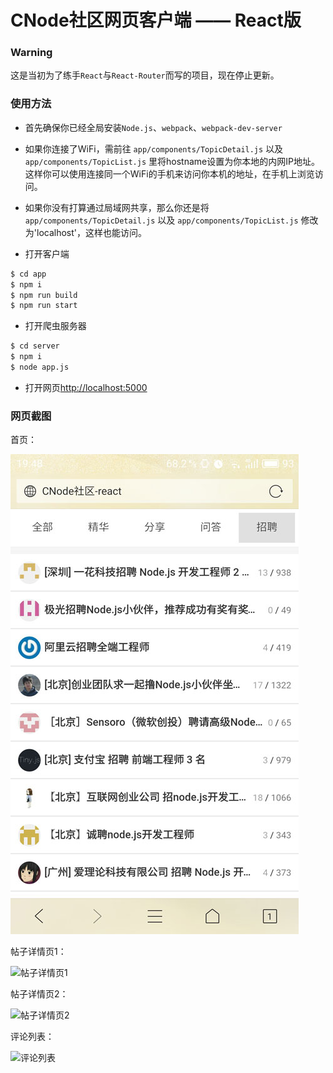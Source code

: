 # CNode社区网页客户端 —— React版

### Warning

这是当初为了练手`React`与`React-Router`而写的项目，现在停止更新。

### 使用方法

* 首先确保你已经全局安装`Node.js`、`webpack`、`webpack-dev-server`

* 如果你连接了WiFi，需前往 `app/components/TopicDetail.js` 以及 `app/components/TopicList.js` 里将hostname设置为你本地的内网IP地址。这样你可以使用连接同一个WiFi的手机来访问你本机的地址，在手机上浏览访问。

* 如果你没有打算通过局域网共享，那么你还是将`app/components/TopicDetail.js` 以及 `app/components/TopicList.js` 修改为'localhost'，这样也能访问。

* 打开客户端

``` sh
$ cd app
$ npm i
$ npm run build
$ npm run start
```

* 打开爬虫服务器

``` sh
$ cd server
$ npm i
$ node app.js
```

* 打开网页[http://localhost:5000](http://localhost:5000)

### 网页截图

首页：

![首页](./screenshots/indexPage.jpg)

帖子详情页1：

![帖子详情页1](./screenshots/topicDetail00.jpg)

帖子详情页2：

![帖子详情页2](./screenshots/topicDetail01.jpg)

评论列表：

![评论列表](./screenshots/commentList.jpg)